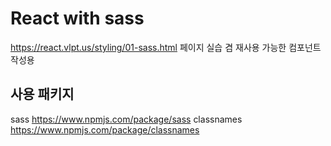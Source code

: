 # React with sass

https://react.vlpt.us/styling/01-sass.html 페이지 실습 겸 재사용 가능한 컴포넌트 작성용

## 사용 패키지

sass https://www.npmjs.com/package/sass
classnames https://www.npmjs.com/package/classnames

